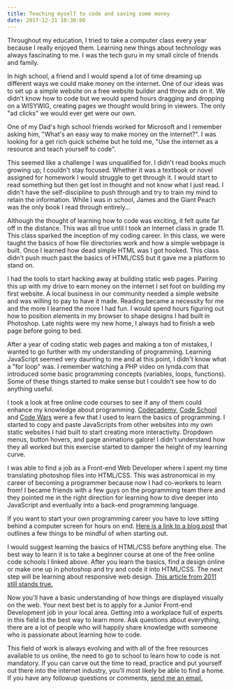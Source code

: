 ```yaml
---
title: Teaching myself to code and saving some money
date: 2017-12-31 10:30:00
---
```



Throughout my education, I tried to take a computer class every year because I really enjoyed them. Learning new things about technology was always fascinating to me. I was the tech guru in my small circle of friends and family.

In high school, a friend and I would spend a lot of time dreaming up different ways we could make money on the internet. One of our ideas was to set up a simple website on a free website builder and throw ads on it. We didn't know how to code but we would spend hours dragging and dropping on a WISYWIG, creating pages we thought would bring in viewers. The only "ad clicks" we would ever get were our own.

One of my Dad's high school friends worked for Microsoft and I remember asking him, "What's an easy way to make money on the internet?". I was looking for a get rich quick scheme but he told me, "Use the internet as a resource and teach yourself to code".

This seemed like a challenge I was unqualified for. I didn't read books much growing up; I couldn't stay focused. Whether it was a textbook or novel assigned for homework I would struggle to get through it. I would start to read something but then get lost in thought and not know what I just read. I didn't have the self-discipline to push through and try to train my mind to retain the information. While I was in school, James and the Giant Peach was the only book I read through entirely...

Although the thought of learning how to code was exciting, it felt quite far off in the distance. This was all true until I took an Internet class in grade 11. This class sparked the inception of my coding career. In this class, we were taught the basics of how file directories work and how a simple webpage is built. Once I learned how dead simple HTML was I got hooked. This class didn't push much past the basics of HTML/CSS but it gave me a platform to stand on.

I had the tools to start hacking away at building static web pages. Pairing this up with my drive to earn money on the internet I set foot on building my first website. A local business in our community needed a simple website and was willing to pay to have it made. Reading became a necessity for me and the more I learned the more I had fun. I would spend hours figuring out how to position elements in my browser to shape designs I had built in Photoshop. Late nights were my new home, I always had to finish a web page before going to bed.

After a year of coding static web pages and making a ton of mistakes, I wanted to go further with my understanding of programming. Learning JavaScript seemed very daunting to me and at this point, I didn't know what a "for loop" was. I remember watching a PHP video on lynda.com that introduced some basic programming concepts (variables, loops, functions). Some of these things started to make sense but I couldn't see how to do anything useful.

I took a look at free online code courses to see if any of them could enhance my knowledge about programming. [Codecademy](https://www.codecademy.com/), [Code School](https://www.codeschool.com/) and [Code Wars](https://www.codewars.com/) were a few that I used to learn the basics of programming. I started to copy and paste JavaScripts from other websites into my own static websites I had built to start creating more interactivity. Dropdown menus, button hovers, and page animations galore! I didn't understand how they all worked but this exercise started to damper the height of my learning curve.

I was able to find a job as a Front-end Web Developer where I spent my time translating photoshop files into HTML/CSS. This was astronomical in my career of becoming a programmer because now I had co-workers to learn from! I became friends with a few guys on the programming team there and they pointed me in the right direction for learning how to dive deeper into JavaScript and eventually into a back-end programming language.

If you want to start your own programming career you have to love sitting behind a computer screen for hours on end. [Here is a link to a blog post](https://medium.com/learn-love-code/what-i-wish-i-knew-before-teaching-myself-how-to-code-402cc31d566a) that outlines a few things to be mindful of when starting out.

I would suggest learning the basics of HTML/CSS before anything else. The best way to learn it is to take a beginner course at one of the free online code schools I linked above. After you learn the basics, find a design online or make one up in photoshop and try and code it into HTML/CSS. The next step will be learning about responsive web design. [This article from 2011 still stands true.](https://www.smashingmagazine.com/2011/01/guidelines-for-responsive-web-design/)

Now you'll have a basic understanding of how things are displayed visually on the web. Your next best bet is to apply for a Junior Front-end Development job in your local area. Getting into a workplace full of experts in this field is the best way to learn more. Ask questions about everything, there are a lot of people who will happily share knowledge with someone who is passionate about learning how to code.

This field of work is always evolving and with all of the free resources available to us online, the need to go to school to learn how to code is not mandatory. If you can carve out the time to read, practice and put yourself out there into the internet industry, you'll most likely be able to find a home. If you have any followup questions or comments, [send me an email.](mailto:lucasklaassen1@gmail.com)
